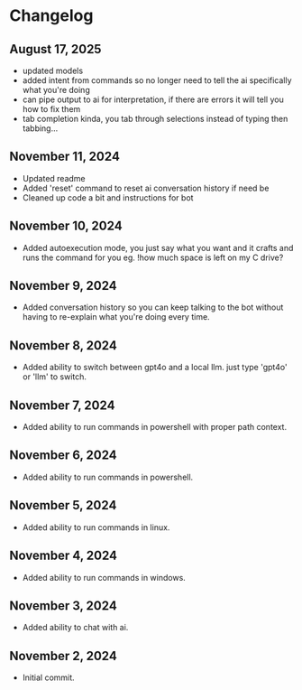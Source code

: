 # Changelog

## August 17, 2025
- updated models
- added intent from commands so no longer need to tell the ai specifically what you're doing
- can pipe output to ai for interpretation, if there are errors it will tell you how to fix them
- tab completion kinda, you tab through selections instead of typing then tabbing...

## November 11, 2024
- Updated readme
- Added 'reset' command to reset ai conversation history if need be
- Cleaned up code a bit and instructions for bot

## November 10, 2024
- Added autoexecution mode, you just say what you want and it crafts and runs the command for you eg. !how much space is left on my C drive?

## November 9, 2024
- Added conversation history so you can keep talking to the bot without having to re-explain what you're doing every time.

## November 8, 2024
- Added ability to switch between gpt4o and a local llm. just type 'gpt4o' or 'llm' to switch.

## November 7, 2024
- Added ability to run commands in powershell with proper path context.

## November 6, 2024
- Added ability to run commands in powershell.

## November 5, 2024
- Added ability to run commands in linux.

## November 4, 2024
- Added ability to run commands in windows.

## November 3, 2024
- Added ability to chat with ai.

## November 2, 2024
- Initial commit.